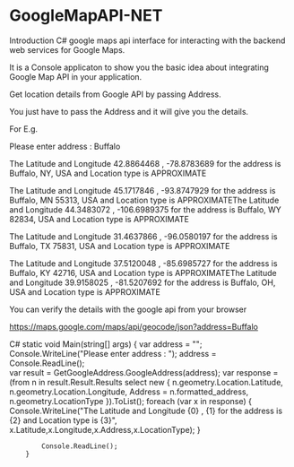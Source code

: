 # GoogleMapAPI-NET

Introduction
C# google maps api interface for interacting with the backend web services for Google Maps.

It is a Console applicaton to show you the basic idea about integrating Google Map API in your application.

Get location details from Google API by passing Address.

You just have to pass the Address and it will give you the details.

 

For E.g.

Please enter address : Buffalo

The Latitude and Longitude  42.8864468 , -78.8783689 for the address is Buffalo, NY, USA and Location type is APPROXIMATE

The Latitude and Longitude  45.1717846 , -93.8747929 for the address is Buffalo, MN 55313, USA and Location type is APPROXIMATEThe Latitude and Longitude  44.3483072 , -106.6989375 for the address is Buffalo, WY 82834, USA and Location type is APPROXIMATE

The Latitude and Longitude  31.4637866 , -96.0580197 for the address is Buffalo, TX 75831, USA and Location type is APPROXIMATE

The Latitude and Longitude  37.5120048 , -85.6985727 for the address is Buffalo, KY 42716, USA and Location type is APPROXIMATEThe Latitude and Longitude  39.9158025 , -81.5207692 for the address is Buffalo, OH, USA and Location type is APPROXIMATE


You can verify the details with the google api from your browser

https://maps.google.com/maps/api/geocode/json?address=Buffalo

C#
static void Main(string[] args) 
        { 
            var address = ""; 
            Console.WriteLine("Please enter address : "); 
            address = Console.ReadLine();  
            var result =  GetGoogleAddress.GoogleAddress(address); 
            var response = (from n in result.Result.Results 
                            select new 
                            { 
                                n.geometry.Location.Latitude, n.geometry.Location.Longitude, 
                                Address = n.formatted_address, n.geometry.LocationType 
                            }).ToList(); 
            foreach (var x in response) 
            { 
                Console.WriteLine("The Latitude and Longitude  {0} , {1} for the address is {2} and Location type is {3}", 
                     x.Latitude,x.Longitude,x.Address,x.LocationType); 
            } 
             
            Console.ReadLine(); 
        }

